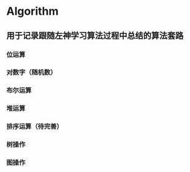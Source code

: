 # Algorithm
## 用于记录跟随左神学习算法过程中总结的算法套路
### 位运算
### 对数字（随机数）
### 布尔运算
### 堆运算
### 排序运算（待完善）
### 树操作
### 图操作
